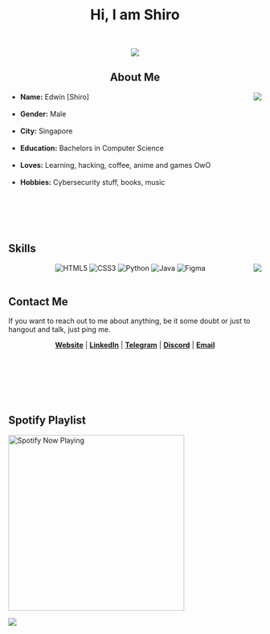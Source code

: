 <body>
<h1 align="center"> Hi, I am Shiro </h1>
<br>
<p align="center">
<img src="https://c4.wallpaperflare.com/wallpaper/49/456/854/anime-anime-girls-no-game-no-life-shiro-no-game-no-life-wallpaper-preview.jpg">
<br>
</p>

<div>
<h2 align="center"> About Me </h2>
<img src="https://static.wikia.nocookie.net/topstrongest/images/e/ee/Shiro_ngnl.jpg/revision/latest/scale-to-width-down/220?cb=20190616200602" align="right">
<ul>
<li>
<b>Name:</b> Edwin [Shiro]
</li>
<br>
<li>
<b>Gender:</b> Male
</li>
<br>
<li>
<b>City:</b> Singapore
</li>
<br>
<li>
<b>Education:</b> Bachelors in Computer Science
</li>
<br>
<li>
<b>Loves:</b> Learning, hacking, coffee, anime and games OwO
</li>
<br>
<li>
<b>Hobbies:</b> Cybersecurity stuff, books, music
</li>
<br>
<ul>
</div>

<br><br><br>

<div>
<h2 align="left">Skills</h2>
<p>
<img src="https://media1.tenor.com/images/3b119ebd70edf9ca09bdbc93098de2c5/tenor.gif?itemid=8030561" align="right">
</div>
<div>
<p align="center">
<img alt="HTML5" src="https://img.shields.io/badge/html5%20-%23E34F26.svg?&style=for-the-badge&logo=html5&logoColor=white"/>
<img alt="CSS3" src="https://img.shields.io/badge/css3%20-%231572B6.svg?&style=for-the-badge&logo=css3&logoColor=white"/>
<img alt="Python" src="https://img.shields.io/badge/python%20-%2314354C.svg?&style=for-the-badge&logo=python&logoColor=white"/>
<img alt="Java" src="https://img.shields.io/badge/java-%23ED8B00.svg?&style=for-the-badge&logo=java&logoColor=white"/>
<img alt="Figma" src="https://img.shields.io/badge/figma%20-%23F24E1E.svg?&style=for-the-badge&logo=figma&logoColor=white"/>
<br>
<br>

<h2>Contact Me</h2>
If you want to reach out to me about anything, be it some doubt or just to hangout and talk, just ping me.
</div>
<p align="center">
  <strong><a href="https://blankshiro.github.io">Website</a></strong> |
  <strong><a href="https://www.linkedin.com/in/edwin-shiro">LinkedIn</a></strong> |
  <strong><a href="https://t.me/blankshiro">Telegram</a></strong> |
  <strong><a href="https://discordapp.com/users/223417334025420801">Discord</a></strong> |
  <strong><a href="mailto:edwin.tok.2019@sis.smu.edu.sg">Email</a></strong>
</p>
<br><br><br><br><br>

<h2>Spotify Playlist</h2>

[<img src="https://blankshiro-spotify.vercel.app/api/spotify-playing" alt="Spotify Now Playing" width="350" />](https://open.spotify.com/user/edwinyukishiro)

<img src="https://c.wallhere.com/photos/2b/d4/1920x1080_px_No_Game_No_Life_Shiro_No_Game_No_Life-1188303.jpg!d">
</body>
